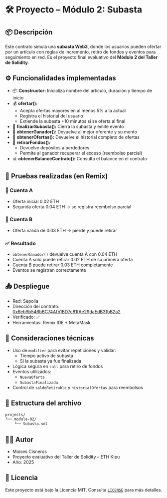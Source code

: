 # 🛠 Proyecto – Módulo 2: Subasta

## 📦 Descripción

Este contrato simula una **subasta Web3**, donde los usuarios pueden ofertar por un artículo con reglas de incremento, retiro de fondos y eventos para seguimiento en red. Es el proyecto final evaluativo del **Módulo 2 del Taller de Solidity**.

## ⚙️ Funcionalidades implementadas

- 📦 **Constructor:** Inicializa nombre del artículo, duración y tiempo de inicio
- 💰 **ofertar():**
  - Acepta ofertas mayores en al menos 5% a la actual
  - Registra el historial del usuario
  - Extiende la subasta +10 minutos si se oferta al final
- 🏁 **finalizarSubasta():** Cierra la subasta y emite evento
- 🥇 **obtenerGanador():** Devuelve al mejor oferente y su monto
- 📜 **obtenerOfertas():** Devuelve el historial completo de ofertas
- 🔁 **retirarFondos():**
  - Devuelve depósitos a perdedores
  - Permite al ganador recuperar el exceso (reembolso parcial)
- 📊 **obtenerBalanceContrato():** Consulta el balance en el contrato

## 🧪 Pruebas realizadas (en Remix)

### 🧑 Cuenta A

- Oferta inicial 0.02 ETH
- Segunda oferta 0.04 ETH → se registra reembolso parcial

### 🧑 Cuenta B

- Oferta válida de 0.03 ETH → pierde y puede retirar

### ✅ Resultado

- `obtenerGanador()` devuelve cuenta A con 0.04 ETH
- Cuenta A solo puede retirar 0.02 ETH de su primera oferta
- Cuenta B puede retirar 0.03 ETH completamente
- Eventos se registran correctamente

## 📤 Despliegue

- Red: Sepolia
- Dirección del contrato: [0x6eb9b546bBC74Afb1BD7c81fAe29daEdB31bB2a2](https://sepolia.etherscan.io/address/0x6eb9b546bBC74Afb1BD7c81fAe29daEdB31bB2a2)
- Verificado: ✅
- Herramientas: Remix IDE + MetaMask

## 🧠 Consideraciones técnicas

- Uso de `modifier` para evitar repeticiones y validar:
  - Tiempo activo de subasta
  - Si la subasta ya fue finalizada
- Lógica segura en `call` para retiro de fondos
- Eventos utilizados:
  - `NuevaOferta`
  - `SubastaFinalizada`
- Control de `saldoRetirable` y `historialOfertas` para reembolsos

## 📁 Estructura del archivo

```bash
projects/
└── module-02/
    └── Subasta.sol
````

## 👨‍💻 Autor

- Moises Cisneros
- Proyecto evaluativo del Taller de Solidity – ETH Kipu
- Año: 2025

## 📜 Licencia

Este proyecto está bajo la Licencia MIT. Consulta [`LICENSE`](../../LICENSE) para más detalles.

